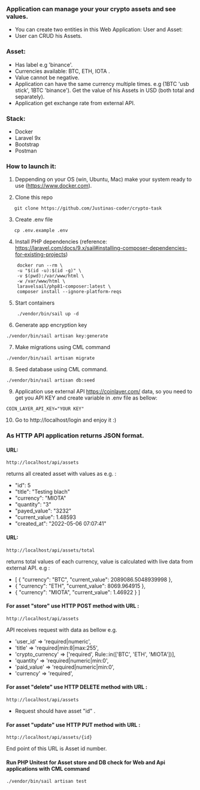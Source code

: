### Application can manage your your crypto assets and see values.

- You can create two entities in this Web Application: User and Asset:
- User can CRUD his Assets.

### Asset:
- Has label e.g 'binance'.
- Currencies available: BTC, ETH, IOTA .
- Value cannot be negative.
- Application can have the same currency multiple times. e.g (1BTC 'usb stick', 1BTC 'binance'). Get the
  value of his Assets in USD (both total and separately).
- Application get exchange rate from external API.


### Stack:

- Docker
- Laravel 9x
- Bootstrap
- Postman



### How to launch it:

1. Deppending on your OS (win, Ubuntu, Mac) make your system ready to use (https://www.docker.com).

2. Clone this repo
```
   git clone https://github.com/Justinas-coder/crypto-task
```
3. Create .env file
```
   cp .env.example .env
```
4. Install PHP dependencies (reference: https://laravel.com/docs/9.x/sail#installing-composer-dependencies-for-existing-projects)
```
    docker run --rm \
    -u "$(id -u):$(id -g)" \
    -v $(pwd):/var/www/html \
    -w /var/www/html \
    laravelsail/php81-composer:latest \
    composer install --ignore-platform-reqs
```
5. Start containers
```
    ./vendor/bin/sail up -d
```
6. Generate app encryption key
```
./vendor/bin/sail artisan key:generate
```
7. Make migrations using CML command
```
./vendor/bin/sail artisan migrate
```
8. Seed database using CML command.
```
./vendor/bin/sail artisan db:seed
```
9. Application use external API https://coinlayer.com/ data, so you need to get you API KEY and create
variable in .env file as bellow:
```
COIN_LAYER_API_KEY="YOUR KEY"
```
10. Go to http://localhost/login  and enjoy it :)


### As HTTP API application returns JSON format.

#### URL: 
```
http://localhost/api/assets
```  
returns all created asset with values as e.g. :

- "id": 5
- "title": "Testing blach"
- "currency": "MIOTA"
- "quantity": "3"
- "payed_value": "3232"
- "current_value": 1.48593
- "created_at": "2022-05-06 07:07:41"

#### URL: 
```
http://localhost/api/assets/total
```
returns total values of each currency, 
value is calculated with live data from external API. e.g :

- [
{
"currency": "BTC",
"current_value": 2089086.5048939998
},
- {
"currency": "ETH",
"current_value": 8069.964915
},
- {
"currency": "MIOTA",
"current_value": 1.46922
}
]

#### For asset "store"  use HTTP POST method with URL :

```
http://localhost/api/assets
```

API receives request with data as bellow e.g.

- 'user_id' => 'required|numeric',
- 'title' => 'required|min:8|max:255',
- 'crypto_currency' => ['required', Rule::in(['BTC', 'ETH', 'MIOTA'])],
- 'quantity' => 'required|numeric|min:0',
- 'paid_value' => 'required|numeric|min:0',
- 'currency' => 'required',

#### For asset "delete"  use HTTP DELETE method with URL :

```
http://localhost/api/assets
```

- Request should have asset "id" .

#### For asset "update"  use HTTP PUT method with URL :

```
http://localhost/api/assets/{id}
``` 

End point of this URL is Asset id number.


#### Run PHP Unitest for Asset store and DB check for Web and Api applications with CML command 
```
./vendor/bin/sail artisan test
```

